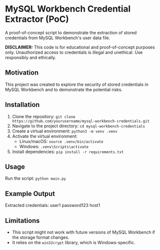 # MySQL Workbench Credential Extractor (PoC)

A proof-of-concept script to demonstrate the extraction of stored credentials from MySQL Workbench's user data file.

**DISCLAIMER:** This code is for educational and proof-of-concept purposes only. Unauthorized access to credentials is illegal and unethical. Use responsibly and ethically.

## Motivation

This project was created to explore the security of stored credentials in MySQL Workbench and to demonstrate the potential risks.

## Installation

1.  Clone the repository: `git clone https://github.com/yourusername/mysql-workbench-credentials.git`
2.  Navigate to the project directory: `cd mysql-workbench-credentials`
3.  Create a virtual environment: `python3 -m venv .venv`
4.  Activate the virtual environment:
    *   Linux/macOS: `source .venv/bin/activate`
    *   Windows: `.venv\Scripts\activate`
5.  Install dependencies: `pip install -r requirements.txt`

## Usage

Run the script: `python main.py`

## Example Output

Extracted credentials:
user1
password123
host1

## Limitations

*   This script might not work with future versions of MySQL Workbench if the storage format changes.
*   It relies on the `win32crypt` library, which is Windows-specific.
